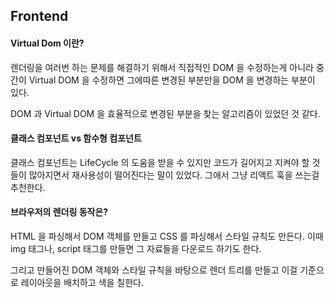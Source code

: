 ## Frontend 

#### Virtual Dom 이란?

렌더링을 여러번 하는 문제를 해결하기 위해서 직접적인 DOM 을 수정하는게 아니라 
중간이 Virtual DOM 을 수정하면 그에따른 변경된 부분만을 DOM 을 변경하는 부분이 있다. 

DOM 과 Virtual DOM 을 효율적으로 변경된 부분을 찾는 알고리즘이 있었던 것 같다.  

#### 클래스 컴포넌트 vs 함수형 컴포넌트

클래스 컴포넌트는 LifeCycle 의 도움을 받을 수 있지만 코드가 길어지고 지켜야 할 것들이 많아지면서 
재사용성이 떨어진다는 말이 있었다. 그애서 그냥 리액트 훅을 쓰는걸 추천한다. 

#### 브라우저의 렌더링 동작은? 

HTML 을 파싱해서 DOM 객체를 만들고 CSS 를 파싱해서 스타일 규칙도 만든다. 이때 img 태그나, script 태그를 
만들면 그 자료들을 다운로드 하기도 한다.

그리고 만들어진 DOM 객체와 스타일 규칙을 바탕으로 렌더 트리를 만들고 이걸 기준으로 레이아웃을 배치하고 색을 칠한다.

 